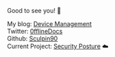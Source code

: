 Good to see you! :mage:

My blog: [Device Management](https://devicemanagement.home.blog/)  
Twitter: [0fflineDocs](https://twitter.com/0fflineDocs)   
Github: [Sculpin90](https://github.com/Sculpin90)       
Current Project: [Security Posture](https://github.com/Sculpin90/Powershell/projects/1) :cloud:  
  
   
  
  
  
  
  


<!--
**Sculpin90/Sculpin90** is a ✨ _special_ ✨ repository because its `README.md` (this file) appears on your GitHub profile.
--!>
